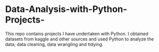 # Data-Analysis-with-Python-Projects-
This repo contains projects I have undertaken with Python. I  obtained  datasets from kaggle and other sources and used Python to analyze the data; data cleaning, data wrangling and tidying.
